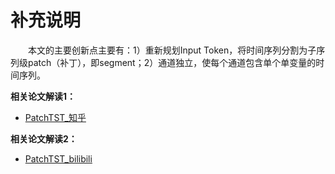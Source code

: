 # 补充说明

&emsp;&emsp;本文的主要创新点主要有：1）重新规划Input Token，将时间序列分割为子序列级patch（补丁），即segment；2）通道独立，使每个通道包含单个单变量的时间序列。

**相关论文解读1：**
* [PatchTST_知乎](https://zhuanlan.zhihu.com/p/602332939)

**相关论文解读2：**
* [PatchTST_bilibili](https://www.bilibili.com/video/BV11C411h7SB/)







